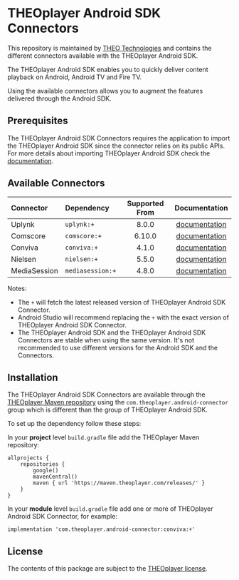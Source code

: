 # THEOplayer Android SDK Connectors

This repository is maintained by [THEO Technologies](https://www.theoplayer.com/) and contains the different connectors available with the THEOplayer Android SDK.

The THEOplayer Android SDK enables you to quickly deliver content playback on Android, Android TV and Fire TV.

Using the available connectors allows you to augment the features delivered through the Android SDK. 

## Prerequisites

The THEOplayer Android SDK Connectors requires the application to import the THEOplayer Android SDK since the connector relies on its public APIs.
For more details about importing THEOplayer Android SDK check the [documentation](https://www.theoplayer.com/docs/theoplayer/getting-started/sdks/android/getting-started/).

## Available Connectors

| Connector    | Dependency       | Supported From |                      Documentation                       |
|:-------------|:-----------------|:--------------:|:--------------------------------------------------------:|
| Uplynk       | `uplynk:+`       |     8.0.0      |       [documentation](connectors/uplynk/README.md)       |
| Comscore     | `comscore:+`     |     6.10.0     | [documentation](connectors/analytics/comscore/README.md) |
| Conviva      | `conviva:+`      |     4.1.0      | [documentation](connectors/analytics/conviva/README.md)  |
| Nielsen      | `nielsen:+`      |     5.5.0      | [documentation](connectors/analytics/nielsen/README.md)  |
| MediaSession | `mediasession:+` |     4.8.0      |    [documentation](connectors/mediasession/README.md)    |

Notes:
* The `+` will fetch the latest released version of THEOplayer Android SDK Connector.
* Android Studio will recommend replacing the `+` with the exact version of THEOplayer Android SDK Connector.
* The THEOplayer Android SDK and the THEOplayer Android SDK Connectors are stable when using the same version.
  It's not recommended to use different versions for the Android SDK and the Connectors.

## Installation

The THEOplayer Android SDK Connectors are available through the [THEOplayer Maven repository](https://maven.theoplayer.com/) using the `com.theoplayer.android-connector` group which is different than the group of THEOplayer Android SDK.

To set up the dependency follow these steps:

In your **project** level `build.gradle` file add the THEOplayer Maven repository:

```
allprojects {
    repositories {
        google()
        mavenCentral()
        maven { url 'https://maven.theoplayer.com/releases/' }
    }
}
```

In your **module** level `build.gradle` file add one or more of THEOplayer Android SDK Connector, for example:

```
implementation 'com.theoplayer.android-connector:conviva:+'
```

## License

The contents of this package are subject to the [THEOplayer license](https://www.theoplayer.com/terms).
